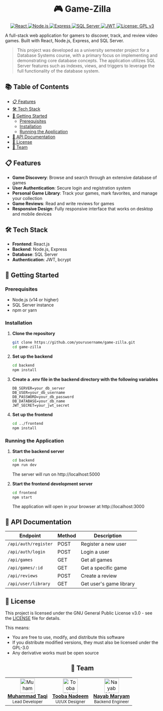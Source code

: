 <p align="center">
    <h1 align="center">🎮 Game-Zilla</h1>
</p>

<p align="center">
    <a href="https://reactjs.org/">
        <img src="https://img.shields.io/badge/React-61DAFB?style=for-the-badge&logo=react&logoColor=20232A" alt="React" />
    </a>
    <a href="https://nodejs.org/">
        <img src="https://img.shields.io/badge/Node.js-3C873A?style=for-the-badge&logo=node.js&logoColor=white" alt="Node.js" />
    </a>
    <a href="https://expressjs.com/">
        <img src="https://img.shields.io/badge/Express-303030?style=for-the-badge&logo=express&logoColor=61DAFB" alt="Express" />
    </a>
    <a href="https://www.microsoft.com/sql-server">
        <img src="https://img.shields.io/badge/SQL%20Server-CC2927?style=for-the-badge&logo=microsoftsqlserver&logoColor=white" alt="SQL Server" />
    </a>
    <a href="https://jwt.io/">
        <img src="https://img.shields.io/badge/JWT-F7B93E?style=for-the-badge&logo=jsonwebtokens&logoColor=000000" alt="JWT" />
    </a>
    <a href="https://www.gnu.org/licenses/gpl-3.0">
        <img src="https://img.shields.io/badge/License-GPLv3-blue.svg?style=for-the-badge" alt="License: GPL v3" />
    </a>
</p>

A full-stack web application for gamers to discover, track, and review video games. Built with React, Node.js, Express, and SQL Server.

> This project was developed as a university semester project for a Database Systems course, with a primary focus on implementing and demonstrating core database concepts. The application utilizes SQL Server features such as indexes, views, and triggers to leverage the full functionality of the database system.

## 📚 Table of Contents

- [📋 Features](#-features)
- [🛠️ Tech Stack](#-tech-stack)
- [🚀 Getting Started](#-getting-started)
    - [Prerequisites](#prerequisites)
    - [Installation](#installation)
    - [Running the Application](#running-the-application)
- [📝 API Documentation](#-api-documentation)
- [📄 License](#-license)
- [👥 Team](#-team)

## 📋 Features

- **Game Discovery**: Browse and search through an extensive database of games
- **User Authentication**: Secure login and registration system
- **Personal Game Library**: Track your games, mark favorites, and manage your collection
- **Game Reviews**: Read and write reviews for games
- **Responsive Design**: Fully responsive interface that works on desktop and mobile devices

## 🛠️ Tech Stack

- **Frontend**: React.js
- **Backend**: Node.js, Express
- **Database**: SQL Server
- **Authentication**: JWT, bcrypt

## 🚀 Getting Started

### Prerequisites

- Node.js (v14 or higher)
- SQL Server instance
- npm or yarn

### Installation

1. **Clone the repository**
   ```bash
   git clone https://github.com/yourusername/game-zilla.git
   cd game-zilla
   ```

2. **Set up the backend**
   ```bash
   cd backend
   npm install
   ```

3. **Create a .env file in the backend directory with the following variables**
   ```
   DB_SERVER=your_db_server
   DB_USER=your_db_username
   DB_PASSWORD=your_db_password
   DB_DATABASE=your_db_name
   JWT_SECRET=your_jwt_secret
   ```

4. **Set up the frontend**
   ```bash
   cd ../frontend
   npm install
   ```

### Running the Application

1. **Start the backend server**
   ```bash
   cd backend
   npm run dev
   ```
   The server will run on http://localhost:5000

2. **Start the frontend development server**
   ```bash
   cd frontend
   npm start
   ```
   The application will open in your browser at http://localhost:3000

## 📝 API Documentation

| Endpoint | Method | Description |
|----------|--------|-------------|
| `/api/auth/register` | POST | Register a new user |
| `/api/auth/login` | POST | Login a user |
| `/api/games` | GET | Get all games |
| `/api/games/:id` | GET | Get a specific game |
| `/api/reviews` | POST | Create a review |
| `/api/user/library` | GET | Get user's game library |

## 📄 License

This project is licensed under the GNU General Public License v3.0 - see the [LICENSE](LICENSE) file for details.

This means:
- You are free to use, modify, and distribute this software
- If you distribute modified versions, they must also be licensed under the GPL-3.0
- Any derivative works must be open source
<div align="center">

## 👥 Team

<table>
    <tr>
        <td align="center" valign="middle">
            <img src="https://avatars.githubusercontent.com/taqi-m" width="48" height="48" alt="Muhammad Taqi" /><br/>
            <a href="https://github.com/taqi-m"><b>Muhammad Taqi</b></a><br/>
            <sub>Lead Developer</sub>
        </td>
        <td align="center" valign="middle">
            <img src="https://avatars.githubusercontent.com/l232550" width="48" height="48" alt="Tooba Nadeem" /><br/>
            <a href="https://github.com/l232550"><b>Tooba Nadeem</b></a><br/>
            <sub>UI/UX Designer</sub>
        </td>
        <td align="center" valign="middle">
            <img src="https://avatars.githubusercontent.com/NayabMaryam" width="48" height="48" alt="Nayab Maryam" /><br/>
            <a href="https://github.com/NayabMaryam"><b>Nayab Maryam</b></a><br/>
            <sub>Backend Engineer</sub>
        </td>
    </tr>
</table>

</div>

